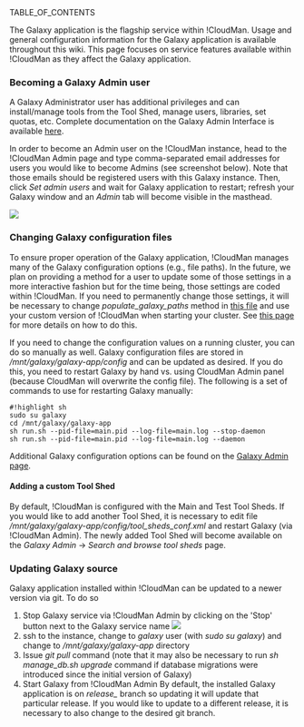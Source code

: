 <div class='right'>TABLE_OF_CONTENTS</div> 

The Galaxy application is the flagship service within !CloudMan. Usage and general configuration information for the Galaxy application is available throughout this wiki. This page focuses on service features available within !CloudMan as they affect the Galaxy application.

### Becoming a Galaxy Admin user
A Galaxy Administrator user has additional privileges and can install/manage tools from the Tool Shed, manage users, libraries, set quotas, etc. Complete documentation on the Galaxy Admin Interface is available [here](https://wiki.galaxyproject.org/Admin/Interface). 

In order to become an Admin user on the !CloudMan instance, head to the !CloudMan Admin page and type comma-separated email addresses for users you would like to become Admins (see screenshot below). Note that those emails should be registered users with this Galaxy instance. Then, click *Set admin users* and wait for Galaxy application to restart; refresh your Galaxy window and an *Admin* tab will become visible in the masthead.

![](http://i.imgur.com/lMh7ahV.png)

### Changing Galaxy configuration files
To ensure proper operation of the Galaxy application, !CloudMan manages many of the Galaxy configuration options (e.g., file paths). In the future, we plan on providing a method for a user to update some of those settings in a more interactive fashion but for the time being, those settings are coded within !CloudMan. If you need to permanently change those settings, it will be necessary to change *populate_galaxy_paths* method in [this file](https://github.com/galaxyproject/cloudman/blob/master/cm/util/galaxy_conf.py) and use your custom version of !CloudMan when starting your cluster. See [this page](/CloudMan/CustomizeGalaxyCloud.md#using_custom_cloudman_application) for more details on how to do this.

If you need to change the configuration values on a running cluster, you can do so manually as well. Galaxy configuration files are stored in */mnt/galaxy/galaxy-app/config* and can be updated as desired. If you do this, you need to restart Galaxy by hand vs. using CloudMan Admin panel (because CloudMan will overwrite the config file). The following is a set of commands to use for restarting Galaxy manually:
```
#!highlight sh
sudo su galaxy
cd /mnt/galaxy/galaxy-app
sh run.sh --pid-file=main.pid --log-file=main.log --stop-daemon
sh run.sh --pid-file=main.pid --log-file=main.log --daemon
```


Additional Galaxy configuration options can be found on the [Galaxy Admin page](/Admin).

#### Adding a custom Tool Shed
By default, !CloudMan is configured with the Main and Test Tool Sheds. If you would like to add another Tool Shed, it is necessary to edit file */mnt/galaxy/galaxy-app/config/tool_sheds_conf.xml* and restart Galaxy (via !CloudMan Admin). The newly added Tool Shed will become available on the *Galaxy Admin* -> *Search and browse tool sheds* page.

### Updating Galaxy source
Galaxy application installed within !CloudMan can be updated to a newer version via git. To do so
1. Stop Galaxy service via !CloudMan Admin by clicking on the 'Stop' button next to the Galaxy service name
![](http://i.imgur.com/SV3gHFA.jpg)
2. ssh to the instance, change to *galaxy* user (with *sudo su galaxy*) and change to */mnt/galaxy/galaxy-app* directory
3. Issue *git pull* command (note that it may also be necessary to run *sh manage_db.sh upgrade* command if database migrations were introduced since the initial version of Galaxy)
4. Start Galaxy from !CloudMan Admin
By default, the installed Galaxy application is on *release_<version>* branch so updating it will update that particular release. If you would like to update to a different release, it is necessary to also change to the desired git branch.
